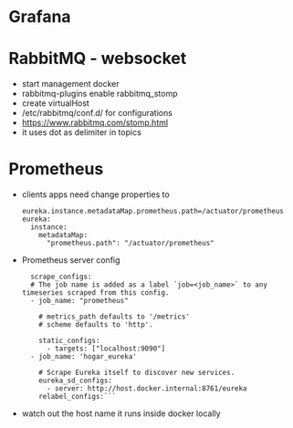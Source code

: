 # Grafana

# RabbitMQ - websocket
- start management docker
- rabbitmq-plugins enable rabbitmq_stomp
- create virtualHost
- /etc/rabbitmq/conf.d/ for configurations
- https://www.rabbitmq.com/stomp.html
- it uses dot as delimiter in topics
# Prometheus
- clients apps need change properties to
    ```
    eureka.instance.metadataMap.prometheus.path=/actuator/prometheus
    eureka:
      instance:
        metadataMap:
          "prometheus.path": "/actuator/prometheus"
    ```

- Prometheus server config
  
    ```
      scrape_configs:
      # The job name is added as a label `job=<job_name>` to any timeseries scraped from this config.
      - job_name: "prometheus"
    
        # metrics_path defaults to '/metrics'
        # scheme defaults to 'http'.
    
        static_configs:
          - targets: ["localhost:9090"]
      - job_name: 'hogar_eureka'
    
        # Scrape Eureka itself to discover new services.
        eureka_sd_configs:
          - server: http://host.docker.internal:8761/eureka
        relabel_configs:```
- watch out the host name it runs inside docker locally
